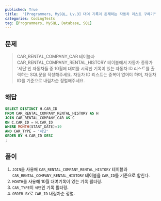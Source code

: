 ```yaml
---
published: True
title:  "[Programmers, MySQL, Lv.3] 대여 기록이 존재하는 자동차 리스트 구하기"
categories: CodingTests
tag: [Programmers, MySQL, Database, SQL]
---
```


## 문제

> CAR_RENTAL_COMPANY_CAR 테이블과 CAR_RENTAL_COMPANY_RENTAL_HISTORY 테이블에서 자동차 종류가 '세단'인 자동차들 중 10월에 대여를 시작한 기록이 있는 자동차 ID 리스트를 출력하는 SQL문을 작성해주세요. 자동차 ID 리스트는 중복이 없어야 하며, 자동차 ID를 기준으로 내림차순 정렬해주세요.

## 해답

``` SQL
SELECT DISTINCT H.CAR_ID 
FROM CAR_RENTAL_COMPANY_RENTAL_HISTORY AS H
JOIN CAR_RENTAL_COMPANY_CAR AS C
ON C.CAR_ID = H.CAR_ID
WHERE MONTH(START_DATE)=10
AND CAR_TYPE = '세단'
ORDER BY H.CAR_ID DESC
;
```

## 풀이

1. ```JOIN```을 사용해 ```CAR_RENTAL_COMPANY_RENTAL_HISTORY``` 테이블과  
```CAR_RENTAL_COMPANY_RENTAL_HISTORY``` 테이블을 ```CAR_ID```를 기준으로 합친다.  
2. ```MONTH```를 사용해 10월 대여기록이 있는 기록 필터링.  
3. ```CAR_TYPE```이 ```세단```인 기록 필터링.  
4. ```ORDER BY```로 ```CAR_ID``` 내림차순 정렬.  
